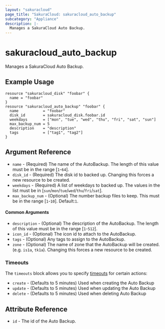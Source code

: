 ```yaml
---
layout: "sakuracloud"
page_title: "SakuraCloud: sakuracloud_auto_backup"
subcategory: "Appliance"
description: |-
  Manages a SakuraCloud Auto Backup.
---
```


# sakuracloud_auto_backup

Manages a SakuraCloud Auto Backup.

## Example Usage

```hcl
resource "sakuracloud_disk" "foobar" {
  name = "foobar"
}
resource "sakuracloud_auto_backup" "foobar" {
  name           = "foobar"
  disk_id        = sakuracloud_disk.foobar.id
  weekdays       = ["mon", "tue", "wed", "thu", "fri", "sat", "sun"]
  max_backup_num = 5
  description    = "description"
  tags           = ["tag1", "tag2"]
}
```

## Argument Reference

* `name` - (Required) The name of the AutoBackup. The length of this value must be in the range [`1`-`64`].
* `disk_id` - (Required) The disk id to backed up. Changing this forces a new resource to be created.
* `weekdays` - (Required) A list of weekdays to backed up. The values in the list must be in [`sun`/`mon`/`tue`/`wed`/`thu`/`fri`/`sat`].
* `max_backup_num` - (Optional) The number backup files to keep. This must be in the range [`1`-`10`]. Default:`1`.

#### Common Arguments

* `description` - (Optional) The description of the AutoBackup. The length of this value must be in the range [`1`-`512`].
* `icon_id` - (Optional) The icon id to attach to the AutoBackup.
* `tags` - (Optional) Any tags to assign to the AutoBackup.
* `zone` - (Optional) The name of zone that the AutoBackup will be created. (e.g. `is1a`, `tk1a`). Changing this forces a new resource to be created.

### Timeouts

The `timeouts` block allows you to specify [timeouts](https://www.terraform.io/docs/configuration/resources.html#operation-timeouts) for certain actions:

* `create` - (Defaults to 5 minutes) Used when creating the Auto Backup
* `update` - (Defaults to 5 minutes) Used when updating the Auto Backup
* `delete` - (Defaults to 5 minutes) Used when deleting Auto Backup

## Attribute Reference

* `id` - The id of the Auto Backup.



